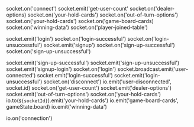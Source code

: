 
<!-- In Poker.js -->
socket.on('connect')
socket.emit('get-user-count'
socket.on('dealer-options)
socket.on('your-hold-cards')
socket.on('out-of-turn-options')
socket.on('your-hold-cards')
socket.on('game-board-cards)
socket.on('winning-data')
socket.on('player-joined-table')


 <!-- userLoginSignIn.js -->
  socket.emit('login')
  socket.on('login-successful')
  socket.on('login-unsuccessful')
  socket.emit('signup')
  socket.on('sign-up-successful')
  socket.on('sign-up-unsuccessful')

  <!-- pokerSocket.js -->
socket.emit('sign-up-successful')
socket.emit('sign-up-unsuccessful')
socket.emit('signup-login')
socket.on('login')
socket.broadcast.emit('user-connected')
socket.emit('login-successful')
socket.emit('login-unsuccessful')
socket.on('disconnect')
io.emit('user-disconnected', socket.id)
socket.on('get-user-count')
socket.emit('dealer-options')
socket.emit('out-of-turn-options')
socket.on('your-hold-cards')
io.to(`${socketId}`).emit('your-hold-cards')
io.emit('game-board-cards', gameState.board)
io.emit('winning-data')
  <!-- app.js -->
io.on('connection')